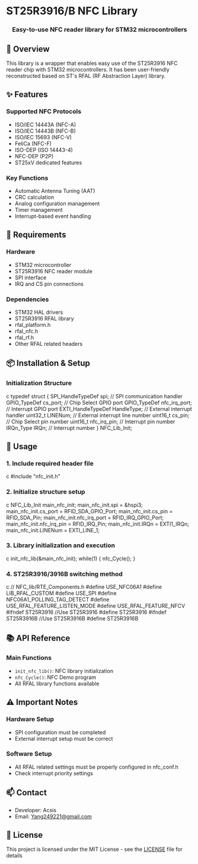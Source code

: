 # ST25R3916/B NFC Library

<div align="center">
  <h3>Easy-to-use NFC reader library for STM32 microcontrollers</h3>
</div>

## 📝 Overview
This library is a wrapper that enables easy use of the ST25R3916 NFC reader chip with STM32 microcontrollers. It has been user-friendly reconstructed based on ST's RFAL (RF Abstraction Layer) library.

## ✨ Features

### Supported NFC Protocols
- ISO/IEC 14443A (NFC-A)
- ISO/IEC 14443B (NFC-B)
- ISO/IEC 15693 (NFC-V)
- FeliCa (NFC-F)
- ISO-DEP (ISO 14443-4)
- NFC-DEP (P2P)
- ST25xV dedicated features

### Key Functions
- Automatic Antenna Tuning (AAT)
- CRC calculation
- Analog configuration management
- Timer management
- Interrupt-based event handling

## 🔧 Requirements

### Hardware
- STM32 microcontroller
- ST25R3916 NFC reader module
- SPI interface
- IRQ and CS pin connections

### Dependencies
- STM32 HAL drivers
- ST25R3916 RFAL library
- rfal_platform.h
- rfal_nfc.h
- rfal_rf.h
- Other RFAL related headers

## 📦 Installation & Setup

### Initialization Structure

c
typedef struct {
SPI_HandleTypeDef spi; // SPI communication handler
GPIO_TypeDef cs_port; // Chip Select GPIO port
GPIO_TypeDef nfc_irq_port; // Interrupt GPIO port
EXTI_HandleTypeDef HandleType; // External interrupt handler
uint32_t LINENum; // External interrupt line number
uint16_t cs_pin; // Chip Select pin number
uint16_t nfc_irq_pin; // Interrupt pin number
IRQn_Type IRQn; // Interrupt number
} NFC_Lib_Init;

## 🚀 Usage

### 1. Include required header file

c
#include "nfc_init.h"

### 2. Initialize structure setup

c
NFC_Lib_Init main_nfc_init;
main_nfc_init.spi = &hspi3;
main_nfc_init.cs_port = RFID_SDA_GPIO_Port;
main_nfc_init.cs_pin = RFID_SDA_Pin;
main_nfc_init.nfc_irq_port = RFID_IRQ_GPIO_Port;
main_nfc_init.nfc_irq_pin = RFID_IRQ_Pin;
main_nfc_init.IRQn = EXTI1_IRQn;
main_nfc_init.LINENum = EXTI_LINE_1;

### 3. Library initialization and execution

c
init_nfc_lib(&main_nfc_init);
while(1) {
nfc_Cycle();
}

### 4. ST25R3916/3916B switching method

c
// NFC_lib/RTE_Components.h
#define USE_NFC06A1
#define LIB_RFAL_CUSTOM
#define USE_SPI
#define NFC06A1_POLLING_TAG_DETECT
#define USE_RFAL_FEATURE_LISTEN_MODE
#define USE_RFAL_FEATURE_NFCV
#ifndef ST25R3916 //Use ST25R3916
#define ST25R3916
#ifndef ST25R3916B //Use ST25R3916B
#define ST25R3916B

## 📚 API Reference

### Main Functions
- `init_nfc_lib()`: NFC library initialization
- `nfc_Cycle()`: NFC Demo program
- All RFAL library functions available

## ⚠️ Important Notes

### Hardware Setup
- SPI configuration must be completed
- External interrupt setup must be correct

### Software Setup
- All RFAL related settings must be properly configured in nfc_conf.h
- Check interrupt priority settings

## 📫 Contact

- Developer: Acsis
- Email: Yang249221@gmail.com

## 📄 License

This project is licensed under the MIT License - see the [LICENSE](LICENSE) file for details
